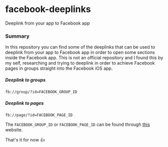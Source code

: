 # facebook-deeplinks
Deeplink from your app to Facebook app

### Summary

In this repository you can find some of the deeplinks that can be used to deeplink from your app to Facebook app in order to open some sections inside the Facebook app. This is not an official repository and I found this by my self, researching and trying to deeplink in order to achieve Facebook pages in groups straight into the Facebook iOS app.

##### Deeplink to groups

``` fb://group/?id=FACEBOOK_GROUP_ID ```

##### Deeplink to pages

``` fb://page/?id=FACEBOOK_PAGE_ID ```

The `FACEBOOK_GROUP_ID` or `FACEBOOK_PAGE_ID` can be found through [this](https://lookup-id.com) website.


That's it for now :+1:

